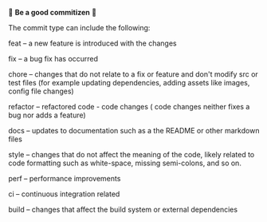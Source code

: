 🚨 **Be a good commitizen** 🚨

The commit type can include the following:

feat – a new feature is introduced with the changes

fix – a bug fix has occurred

chore – changes that do not relate to a fix or feature and don't modify src or test files (for example updating dependencies, adding assets like images, config file changes)

refactor – refactored code - code changes ( code changes neither fixes a bug nor adds a feature)

docs – updates to documentation such as a the README or other markdown files

style – changes that do not affect the meaning of the code, likely related to code formatting such as white-space, missing semi-colons, and so on.

perf – performance improvements

ci – continuous integration related

build – changes that affect the build system or external dependencies
